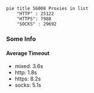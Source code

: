 
```mermaid
pie title 56008 Proxies in list
    "HTTP" : 25122
    "HTTPS": 7988
    "SOCKS" : 29692
```

### Some Info
#### Average Timeout

- mixed: 3.6s
- http: 1.8s
- https: 8.2s
- socks: 5.1s